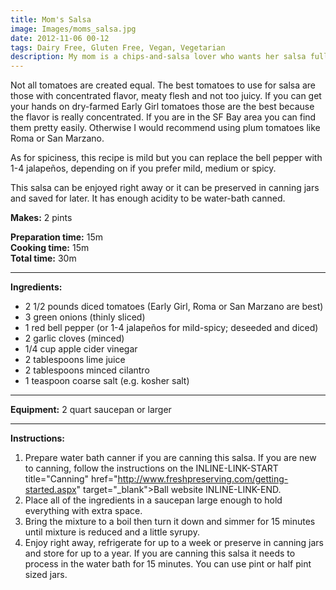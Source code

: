 ```yaml
---
title: Mom's Salsa
image: Images/moms_salsa.jpg
date: 2012-11-06 00-12
tags: Dairy Free, Gluten Free, Vegan, Vegetarian
description: My mom is a chips-and-salsa lover who wants her salsa full of flavor but not hot. This mild salsa is her favorite because it uses red bell peppers instead of spicy jalapeños, however if you like yours a little spicier see the note on jalapeño use.
---
```

Not all tomatoes are created equal. The best tomatoes to use for salsa are those with concentrated flavor, meaty flesh and not too juicy. If you can get your hands on dry-farmed Early Girl tomatoes those are the best because the flavor is really concentrated. If you are in the SF Bay area you can find them pretty easily. Otherwise I would recommend using plum tomatoes like Roma or San Marzano. 

As for spiciness, this recipe is mild but you can replace the bell pepper with 1-4 jalapeños, depending on if you prefer mild, medium or spicy. 

This salsa can be enjoyed right away or it can be preserved in canning jars and saved for later. It has enough acidity to be water-bath canned.

**Makes:** 2 pints

**Preparation time:** 15m  
**Cooking time:** 15m  
**Total time:** 30m

---

**Ingredients:**

- 2 1/2 pounds diced tomatoes (Early Girl, Roma or San Marzano are best)
- 3 green onions (thinly sliced)
- 1  red bell pepper (or 1-4 jalapeños for mild-spicy; deseeded and diced)
- 2  garlic cloves (minced)
- 1/4 cup apple cider vinegar
- 2 tablespoons lime juice
- 2 tablespoons minced cilantro
- 1 teaspoon coarse salt (e.g. kosher salt)


---

**Equipment:** 2 quart saucepan or larger

---

**Instructions:**

1. Prepare water bath canner if you are canning this salsa. If you are new to canning, follow the instructions on the INLINE-LINK-START title="Canning" href="http://www.freshpreserving.com/getting-started.aspx" target="_blank">Ball website INLINE-LINK-END.
1. Place all of the ingredients in a saucepan large enough to hold everything with extra space.
1. Bring the mixture to a boil then turn it down and simmer for 15 minutes until mixture is reduced and a little syrupy.
1. Enjoy right away, refrigerate for up to a week or preserve in canning jars and store for up to a year. If you are canning this salsa it needs to process in the water bath for 15 minutes. You can use pint or half pint sized jars. 

